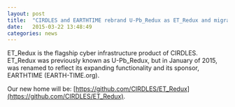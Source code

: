 ```yaml
---
layout: post
title:  "CIRDLES and EARTHTIME rebrand U-Pb_Redux as ET_Redux and migrate to GitHub.com"
date:   2015-03-22 13:48:49
categories: news
---
```


ET_Redux is the flagship cyber infrastructure product of CIRDLES.  ET_Redux was previously known as U-Pb_Redux, but in January of 2015, was renamed to reflect its expanding functionality and its sponsor, EARTHTIME (EARTH-TIME.org).

Our new home will be: [https://github.com/CIRDLES/ET_Redux](https://github.com/CIRDLES/ET_Redux).